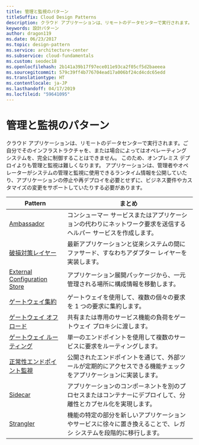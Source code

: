 ```yaml
---
title: 管理と監視のパターン
titleSuffix: Cloud Design Patterns
description: クラウド アプリケーションは、リモートのデータセンターで実行されます。ご自分でそのインフラストラクチャを、または場合によってはオペレーティング システムを、完全に制御することはできません。 このため、オンプレミス デプロイよりも管理と監視は難しくなります。 アプリケーションは、管理者やオペレーターがシステムの管理と監視に使用できるランタイム情報を公開していたり、アプリケーションの停止や再デプロイを必要とせずに、ビジネス要件やカスタマイズの変更をサポートしていたりする必要があります。
keywords: 設計パターン
author: dragon119
ms.date: 06/23/2017
ms.topic: design-pattern
ms.service: architecture-center
ms.subservice: cloud-fundamentals
ms.custom: seodec18
ms.openlocfilehash: 2b141a39b17f97ece011e93ca2f05cf5d2baeeea
ms.sourcegitcommit: 579c39ff4b776704ead17a006bf24cd4cdc65edd
ms.translationtype: HT
ms.contentlocale: ja-JP
ms.lasthandoff: 04/17/2019
ms.locfileid: "59641095"
---
```

# <a name="management-and-monitoring-patterns"></a>管理と監視のパターン

クラウド アプリケーションは、リモートのデータセンターで実行されます。ご自分でそのインフラストラクチャを、または場合によってはオペレーティング システムを、完全に制御することはできません。 このため、オンプレミス デプロイよりも管理と監視は難しくなります。 アプリケーションは、管理者やオペレーターがシステムの管理と監視に使用できるランタイム情報を公開していたり、アプリケーションの停止や再デプロイを必要とせずに、ビジネス要件やカスタマイズの変更をサポートしていたりする必要があります。

|                              Pattern                               |                                                              まとめ                                                              |
|--------------------------------------------------------------------|-----------------------------------------------------------------------------------------------------------------------------------|
|                   [Ambassador](../ambassador.md)                   |                 コンシューマー サービスまたはアプリケーションの代わりにネットワーク要求を送信するヘルパー サービスを作成します。                 |
|        [破損対策レイヤー](../anti-corruption-layer.md)        |                       最新アプリケーションと従来システムの間にファサード、すなわちアダプター レイヤーを実装します。                       |
| [External Configuration Store](../external-configuration-store.md) |                アプリケーション展開パッケージから、一元管理される場所に構成情報を移動します。                |
|          [ゲートウェイ集約](../gateway-aggregation.md)          |                          ゲートウェイを使用して、複数の個々の要求を 1 つの要求に集約します。                           |
|           [ゲートウェイ オフロード](../gateway-offloading.md)           |                              共有または専用のサービス機能の負荷をゲートウェイ プロキシに渡します。                              |
|              [ゲートウェイ ルーティング](../gateway-routing.md)              |                                   単一のエンドポイントを使用して複数のサービスに要求をルーティングします。                                    |
|   [正常性エンドポイント監視](../health-endpoint-monitoring.md)   |   公開されたエンドポイントを通じて、外部ツールが定期的にアクセスできる機能チェックをアプリケーションに実装します。    |
|                      [Sidecar](../sidecar.md)                      |         アプリケーションのコンポーネントを別のプロセスまたはコンテナーにデプロイして、分離性とカプセル化を実現します。          |
|                    [Strangler](../strangler.md)                    | 機能の特定の部分を新しいアプリケーションやサービスに徐々に置き換えることで、レガシ システムを段階的に移行します。 |
